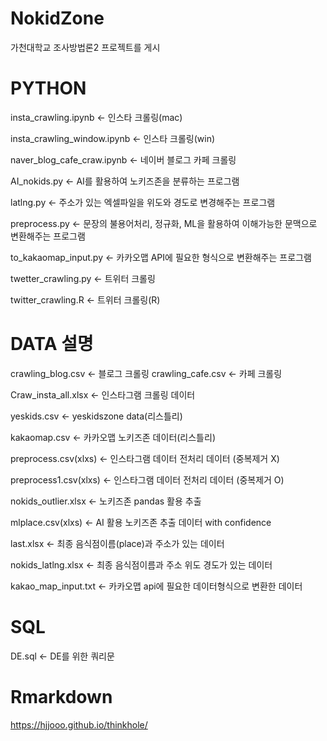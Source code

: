 # NokidZone

가천대학교 조사방법론2 프로젝트를 게시

# PYTHON

insta_crawling.ipynb <-   인스타 크롤링(mac)

insta_crawling_window.ipynb <- 인스타 크롤링(win)

naver_blog_cafe_craw.ipynb <- 네이버 블로그 카페 크롤링 

AI_nokids.py  <- AI를 활용하여 노키즈존을 분류하는 프로그램

latlng.py  <- 주소가 있는 엑셀파일을 위도와 경도로 변경해주는 프로그램

preprocess.py  <- 문장의 불용어처리, 정규화, ML을 활용하여 이해가능한 문맥으로 변환해주는 프로그램

to_kakaomap_input.py <- 카카오맵 API에 필요한 형식으로 변환해주는 프로그램

twetter_crawling.py <- 트위터 크롤링

twitter_crawling.R <- 트위터 크롤링(R)

# DATA 설명

crawling_blog.csv <- 블로그 크롤링 
crawling_cafe.csv <- 카페 크롤링

Craw_insta_all.xlsx  <- 인스타그램 크롤링 데이터

yeskids.csv <- yeskidszone data(리스틀리)

kakaomap.csv <- 카카오맵 노키즈존 데이터(리스틀리)

preprocess.csv(xlxs) <- 인스타그램 데이터 전처리 데이터 (중복제거 X)

preprocess1.csv(xlxs) <- 인스타그램 데이터 전처리 데이터 (중복제거 O)

nokids_outlier.xlsx <- 노키즈존 pandas 활용 추출

mlplace.csv(xlxs) <- AI 활용 노키즈존 추출 데이터 with confidence

last.xlsx <-  최종 음식점이름(place)과 주소가 있는 데이터

nokids_latlng.xlsx <- 최종 음식점이름과 주소 위도 경도가 있는 데이터

kakao_map_input.txt <- 카카오맵 api에 필요한 데이터형식으로 변환한 데이터

# SQL

DE.sql <- DE를 위한 쿼리문

# Rmarkdown 
<https://hjjooo.github.io/thinkhole/>
